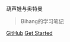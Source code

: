 葫芦娃与奥特曼

> Bihang的学习笔记

[GitHub](https://github.com/Bihanghang/JavaWebNotes)
[Get Started](#introduction)